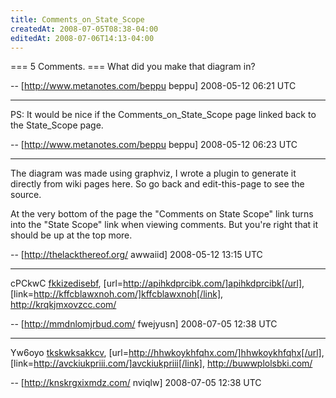 ```yaml
---
title: Comments_on_State_Scope
createdAt: 2008-07-05T08:38-04:00
editedAt: 2008-07-06T14:13-04:00
---
```


=== 5 Comments. ===
What did you make that diagram in?

-- [http://www.metanotes.com/beppu beppu] 2008-05-12 06:21 UTC


----

PS:  It would be nice if the Comments_on_State_Scope page linked back to the State_Scope page.

-- [http://www.metanotes.com/beppu beppu] 2008-05-12 06:23 UTC


----

The diagram was made using graphviz, I wrote a plugin to generate it directly from wiki pages here. So go back and edit-this-page to see the source.

At the very bottom of the page the "Comments on State Scope" link turns into the "State Scope" link when viewing comments. But you're right that it should be up at the top more.

-- [http://thelackthereof.org/ awwaiid] 2008-05-12 13:15 UTC


----

cPCkwC  <a href="http://fkkizedisebf.com/">fkkizedisebf</a>, [url=http://apihkdprcibk.com/]apihkdprcibk[/url], [link=http://kffcblawxnoh.com/]kffcblawxnoh[/link], http://krqkjmxovzcc.com/

-- [http://mmdnlomjrbud.com/ fwejyusn] 2008-07-05 12:38 UTC


----

Yw6oyo  <a href="http://tkskwksakkcv.com/">tkskwksakkcv</a>, [url=http://hhwkoykhfqhx.com/]hhwkoykhfqhx[/url], [link=http://avckiukpriii.com/]avckiukpriii[/link], http://buwwplolsbki.com/

-- [http://knskrgxixmdz.com/ nviqlw] 2008-07-05 12:38 UTC


